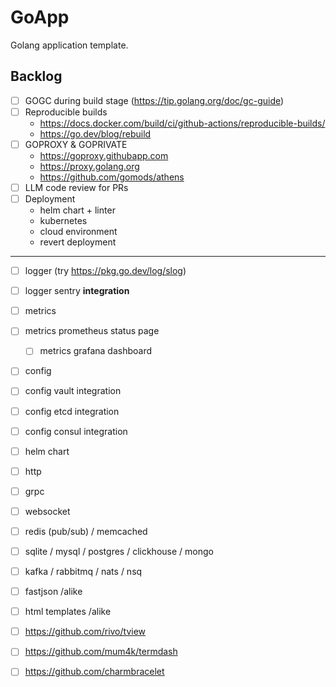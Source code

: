 # GoApp

Golang application template.

## Backlog

+ [ ] GOGC during build stage (https://tip.golang.org/doc/gc-guide)
+ [ ] Reproducible builds
  * https://docs.docker.com/build/ci/github-actions/reproducible-builds/
  * https://go.dev/blog/rebuild
+ [ ] GOPROXY & GOPRIVATE
  * https://goproxy.githubapp.com
  * https://proxy.golang.org
  * https://github.com/gomods/athens
+ [ ] LLM code review for PRs
+ [ ] Deployment
  * helm chart + linter
  * kubernetes
  * cloud environment
  * revert deployment

---

+ [ ] logger (try https://pkg.go.dev/log/slog)
+ [ ] logger sentry **integration**
+ [ ] metrics
+ [ ] metrics prometheus status page
  + [ ] metrics grafana dashboard   
+ [ ] config
+ [ ] config vault integration
+ [ ] config etcd integration
+ [ ] config consul integration
+ [ ] helm chart

+ [ ] http
+ [ ] grpc
+ [ ] websocket
+ [ ] redis (pub/sub) / memcached
+ [ ] sqlite / mysql / postgres / clickhouse / mongo
+ [ ] kafka / rabbitmq / nats / nsq

+ [ ] fastjson /alike
+ [ ] html templates /alike

+ [ ] https://github.com/rivo/tview
+ [ ] https://github.com/mum4k/termdash
+ [ ] https://github.com/charmbracelet
